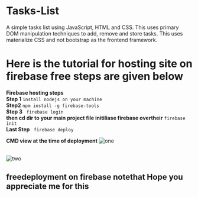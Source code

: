 # Tasks-List
A simple tasks list using JavaScript, HTML and CSS.
This uses primary DOM manipulation techniques to add, remove and store tasks. This uses materialize CSS and not bootstrap as the frontend framework.
# Here is the tutorial for hosting site on firebase free steps are given below
<b>Firebase hosting steps</b>
<br><b>Step 1</b>
```install nodejs on your machine```
<br><b>Step2</b>
```npm install -g firebase-tools```
<br><b>Step 3</b>
``` firebase login```
<br><b>then cd dir to your main project file initiliase firebase overtheir</b>
```firebase init```
<br><b>Last Step</b>
``` firebase deploy```

<b>CMD view at the time of deployment</b>
<img src="https://github.com/krishnakakade1999/Todolistwebsite/blob/master/images/Annotation%202019-09-15%20215826.png" alt="one">

<br><img src="https://github.com/krishnakakade1999/Todolistwebsite/blob/master/images/Annotation%202019-09-15%20220016.png" alt="two">





## freedeployment on firebase notethat Hope you appreciate me for this 
